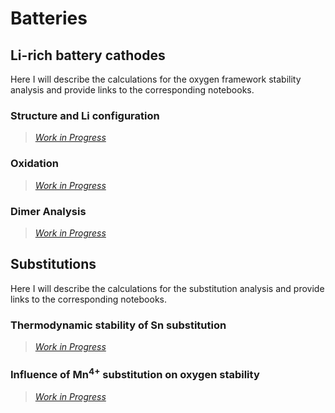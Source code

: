 # Batteries

## Li-rich battery cathodes

Here I will describe the calculations for the oxygen framework stability analysis and provide links to the corresponding notebooks.

### Structure and Li configuration

> [_Work in Progress_](../../figures/moss_fire.gif)

### Oxidation

> [_Work in Progress_](../../figures/moss_fire.gif)

### Dimer Analysis

> [_Work in Progress_](../../figures/moss_fire.gif)

## Substitutions

Here I will describe the calculations for the substitution analysis and provide links to the corresponding notebooks.

### Thermodynamic stability of Sn substitution

> [_Work in Progress_](../../figures/moss_fire.gif)

### Influence of Mn$^{4+}$ substitution on oxygen stability

> [_Work in Progress_](../../figures/moss_fire.gif)
